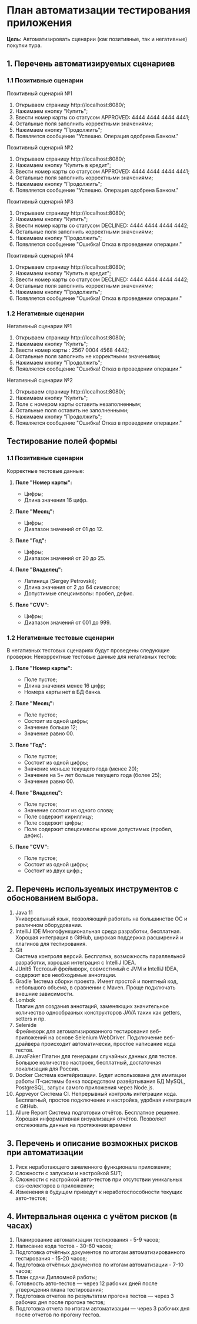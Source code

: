 # План автоматизации тестирования приложения 
**Цель:** Автоматизировать сценарии (как позитивные, так и негативные) покупки тура.
## 1. Перечень автоматизируемых сценариев
### 1.1 Позитивные сценарии

Позитивный сценарий №1
 1. Открываем страницу http://localhost:8080/;
 1. Нажимаем кнопку "Купить";
 1. Ввести номер карты со статусом APPROVED: 4444 4444 4444 4441;
 1. Остальные поля заполнить корректными значениями;
 1. Нажимаем кнопку "Продолжить";
 1. Появляется сообщение "Успешно. Операция одобрена Банком."
 
Позитивный сценарий №2
 1. Открываем страницу http://localhost:8080/;
 1. Нажимаем кнопку "Купить в кредит";
 1. Ввести номер карты со статусом APPROVED: 4444 4444 4444 4441;
 1. Остальные поля заполнить корректными значениями;
 1. Нажимаем кнопку "Продолжить";
 1. Появляется сообщение "Успешно. Операция одобрена Банком."
 
Позитивный сценарий №3
 1. Открываем страницу http://localhost:8080/;
 1. Нажимаем кнопку "Купить";
 1. Ввести номер карты со статусом DECLINED: 4444 4444 4444 4442;
 1. Остальные поля заполнить корректными значениями;
 1. Нажимаем кнопку "Продолжить";
 1. Появляется сообщение "Ошибка!  Отказ в проведении операции."
 
Позитивный сценарий №4
 1. Открываем страницу http://localhost:8080/;
 1. Нажимаем кнопку "Купить в кредит";
 1. Ввести номер карты со статусом DECLINED: 4444 4444 4444 4442;
 1. Остальные поля заполнить корректными значениями;
 1. Нажимаем кнопку "Продолжить";
 1. Появляется сообщение "Ошибка! Отказ в проведении операции."
 
### 1.2 Негативные сценарии
Негативный сценарии №1
 1. Открываем страницу http://localhost:8080/;
 1. Нажимаем кнопку "Купить";
 1. Ввести номер карты : 2567 0004 4568 4442;
 1. Остальные поля заполнить не корректными значениями;
 1. Нажимаем кнопку "Продолжить";
 1. Появляется сообщение "Ошибка!  Отказ в проведении операции."
 
Негативный сценарии №2
 1. Открываем страницу http://localhost:8080/;
 1. Нажимаем кнопку "Купить";
 1. Поле с номером карты оставить незаполненным;
 1. Остальные поля оставить не заполненными;
 1. Нажимаем кнопку "Продолжить";
 1. Появляется сообщение "Ошибка!  Отказ в проведении операции."
 
## Тестирование полей формы
### 1.1 Позитивные сценарии
Корректные тестовые данные:

1. **Поле "Номер карты":**
     * Цифры;
     * Длина значения 16 цифр.
     
1. **Поле "Месяц":**
    * Цифры;
    * Диапазон значений от 01 до 12.
    
1. **Поле "Год":** 
    * Цифры;
    * Диапазон значений от 20 до 25.
    
1. **Поле "Владелец":**
    * Латиница (Sergey Petrovski);
    * Длина значения от 2 до 64 символов;
    * Допустимые спецсимволы: пробел, дефис.
    
1. **Поле "CVV":**
    * Цифры;
    * Диапазон значений от 001 до 999.
    
### 1.2 Негативные тестовые сценарии
В негативных тестовых сценариях будут проведены следующие проверки:
Некорректные тестовые данные для негативных тестов:

1. **Поле "Номер карты":**
    * Поле пустое;
    * Длина значения менее 16 цифр;
    * Номера карты нет в БД банка.
  
1. **Поле "Месяц":**
    * Поле пустое;
    * Состоит из одной цифры;
    * Значение больше 12;
    * Значение равно 00.
  
1. **Поле "Год":**
    * Поле пустое;
    * Состоит из одной цифры;
    * Значение меньше текущего года (менее 20);
    * Значение на 5+ лет больше текущего года (более 25);
    * Значение равно 00.
  
1. **Поле "Владелец":**
    * Поле пустое;
    * Значение состоит из одного слова;
    * Поле содержит кириллицу;
    * Поле содержит цифры;
    * Поле содержит спецсимволы кроме допустимых (пробел, дефис).
  
1. **Поле "CVV":**
    * Поле пустое;
    * Состоит из одной цифры;
    * Состоит из двух цифр.;
    
## 2. Перечень используемых инструментов с обоснованием выбора.
1. Java 11  
Универсальный язык, позволяющий работать на большинстве ОС и различном оборудовании.
1. IntelliJ IDE 
Многофункциональная среда разработки, бесплатная. Хорошая интеграция в GitHub, широкая поддержка расширений и плагинов для тестирования.
1. Git  
Система контроля версий. Бесплатна, возможность параллельной разработки, хорошая интеграция с IntelliJ IDEA.
1. JUnit5 
Тестовый фреймворк, совместимый с JVM и IntelliJ IDEA, содержит все необходимые аннотации.
1. Gradle
1истема сборки проекта. Имеет простой и понятный код, небольшого объема, в сравнении с Maven. Проще подключать внешние зависимости.
1. Lombok  
Плагин для создания аннотаций, заменяющих значительное количество однообразных конструкторов JAVA таких как getters, setters и пр.
1. Selenide  
Фреймворк для автоматизированного тестирования веб-приложений на основе Selenium WebDriver. Подключение веб-драйвера происходит автоматически, простое написание кода тестов.
1. JavaFaker
Плагин для генерации случайных данных для тестов. Большое количество настроек, бесплатный, достаточная локализация для России.
1. Docker
Система контейризации. Будет использована для имитации работы IT-системы банка посредством развёртывания БД MySQL, PostgreSQL, запуск самого приложения через Node.js. 
1. Appveyor
Система CI. Непрерывный контроль интеграции кода. Бесплатный, простое подключение и настройка, удобная интеграция с GitHub.
1. Allure Report 
Система подготовки отчётов. Бесплатное решение. Хорошая информативная визуализация отчётов. Позволяет отслеживать данные на протяжении времени

## 3. Перечень и описание возможных рисков при автоматизации
1. Риск неработающего заявленного функционала приложения;
1. Сложности с запуском и настройкой SUT;
1. Сложности с настройкой авто-тестов при отсутствии уникальных css-селекторов в приложении;
1. Изменения в будущем приведут  к неработоспособности текущих авто-тестов;

## 4. Интервальная оценка с учётом рисков (в часах)
1. Планирование автоматизации тестирования - 5-9 часов;
1. Написание кода тестов - 30-60 часов; 
1. Подготовка отчётных документов по итогам автоматизированного тестирования - 15-20 часов;
1. Подготовка отчётных документов по итогам автоматизации - 7-10 часов;
1. План сдачи Дипломной работы;
1. Готовность авто-тестов — через 12 рабочих дней после утверждения плана тестирования;
1. Подготовка отчетов по результатам прогона тестов — через 3 рабочих дня после прогона тестов;
1. Подготовка отчета по итогам автоматизации — через 3 рабочих дня после отчетов по прогону тестов.

